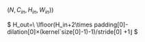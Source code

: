 $(N, C_{in}, H_{in}, W_{in}) )$

$ H_out=\ \lfloor(H_in+2\times padding[0]-dilation[0]×(kernel`size[0]-1)-1)/stride[0] +1⌋ $
